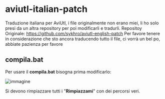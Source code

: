 # aviutl-italian-patch
Traduzione italiana per AviUtl, i file originalmente non erano miei, li ho solo presi da un altra repository per poi modificarli e tradurli.
Repositoy Originale: https://github.com/sykhro/aviutl-english-patch
Per favore tenere in considerazione che sto ancora traducendo tutto il file, ci vorrà un bel po, abbiate pazienza per favore

## compila.bat
Per usare il **compila.bat** bisogna prima modificarlo:

![immagine](https://github.com/user-attachments/assets/8e1094d3-6113-4290-be29-66602edb5c92)

Si devono rimpiazzare tutti i "**Rimpiazzami**" con dei percorsi veri.
